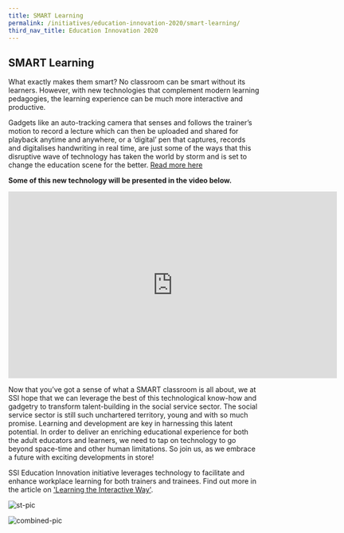 ```yaml
---
title: SMART Learning
permalink: /initiatives/education-innovation-2020/smart-learning/
third_nav_title: Education Innovation 2020
---
```


## SMART Learning
What exactly makes them smart? No classroom can be smart without its learners. However, with new technologies that complement modern learning pedagogies, the learning experience can be much more interactive and productive.

Gadgets like an auto-tracking camera that senses and follows the trainer’s motion to record a lecture which can then be uploaded and shared for playback anytime and anywhere, or a ‘digital’ pen that captures, records and digitalises handwriting in real time, are just some of the ways that this disruptive wave of technology has taken the world by storm and is set to change the education scene for the better. [Read more here](/images/initiatives/SmartLearningEnvironment.pdf)

**Some of this new technology will be presented in the video below.**
<iframe id="ytplayer" type="text/html" width="660" height="375"
  src="https://www.youtube.com/embed/hpR89M5GIBw"
  frameborder="0" allow="accelerometer; autoplay; encrypted-media; gyroscope; picture-in-picture" allowfullscreen=""></iframe>

Now that you’ve got a sense of what a SMART classroom is all about, we at SSI hope that we can leverage the best of this technological know-how and gadgetry to transform talent-building in the social service sector. The social service sector is still such unchartered territory, young and with so much promise. Learning and development are key in harnessing this latent potential. In order to deliver an enriching educational experience for both the adult educators and learners, we need to tap on technology to go beyond space-time and other human limitations. So join us, as we embrace a future with exciting developments in store!

SSI Education Innovation initiative leverages technology to facilitate and enhance workplace learning for both trainers and trainees. Find out more in the article on ['Learning the Interactive Way'](https://www.straitstimes.com/singapore/learning-the-interactive-way).

![st-pic](/images/initiatives/education-innovation/st-article-learning-the-interactive-way-long.png)

![combined-pic](/images/initiatives/education-innovation/combined.png)
